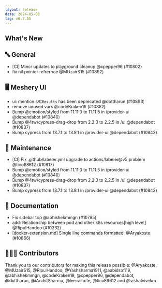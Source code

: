 ```yaml
---
layout: release
date: 2024-05-08
tag: v0.7.55
---
```


## What's New
## 🔤 General
- [CI] Minor updates to playground cleanup @cpepper96 (#10802)
- fix nil pointer refrernce @MUzairS15 (#10892)

## 🖥 Meshery UI

- ui: mention `SMIResults` has been deprecated @dottharun (#10893)
- remove unused vars @codeKraken19 (#10882)
- Bump @emotion/styled from 11.11.0 to 11.11.5 in /provider-ui @dependabot (#10840)
- Bump @4tw/cypress-drag-drop from 2.2.3 to 2.2.5 in /ui @dependabot (#10837)
- Bump cypress from 13.7.1 to 13.8.1 in /provider-ui @dependabot (#10842)

## 🧰 Maintenance

- [CI] Fix .github/labeler.yml upgrade to actions/labeler@v5 problem @tico88612 (#10817)
- Bump @emotion/styled from 11.11.0 to 11.11.5 in /provider-ui @dependabot (#10840)
- Bump @4tw/cypress-drag-drop from 2.2.3 to 2.2.5 in /ui @dependabot (#10837)
- Bump cypress from 13.7.1 to 13.8.1 in /provider-ui @dependabot (#10842)

## 📖 Documentation

- Fix sidebar top @abhishekmmgn (#10765)
- add: Relationship between pod and other k8s resources[high level] @RipulHandoo (#10332)
- [docker-extension.md] Single line commands formatted. @Aryakoste (#10866)

## 👨🏽‍💻 Contributors

Thank you to our contributors for making this release possible:
@Aryakoste, @MUzairS15, @RipulHandoo, @Yashsharma1911, @aabidsofi19, @abhishekmmgn, @codeKraken19, @cpepper96, @dependabot, @dottharun, @iArchitSharma, @leecalcote, @tico88612 and @vishalvivekm

